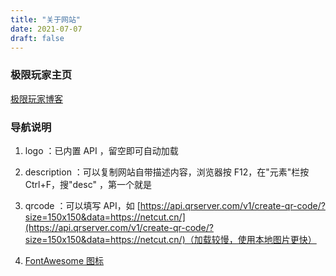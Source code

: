 ```yaml
---
title: "关于网站"
date: 2021-07-07
draft: false
---
```


### 极限玩家主页

[极限玩家博客](https://ttti.cc)

### 导航说明

1. logo ：已内置 API ，留空即可自动加载

2. description ：可以复制网站自带描述内容，浏览器按 F12，在"元素"栏按 Ctrl+F，搜"desc" ，第一个就是

3. qrcode ：可以填写 API，如 [https://api.qrserver.com/v1/create-qr-code/?size=150x150&data=https://netcut.cn/](https://api.qrserver.com/v1/create-qr-code/?size=150x150&data=https://netcut.cn/)（加载较慢，使用本地图片更快）

4. [FontAwesome 图标](https://origin.fontawesome.com/v6/search/)
